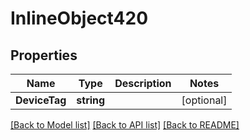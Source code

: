 # InlineObject420

## Properties

Name | Type | Description | Notes
------------ | ------------- | ------------- | -------------
**DeviceTag** | **string** |  | [optional] 

[[Back to Model list]](../README.md#documentation-for-models) [[Back to API list]](../README.md#documentation-for-api-endpoints) [[Back to README]](../README.md)


